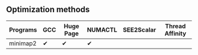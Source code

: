 
## Optimization methods
| Programs | GCC      | Huge Page| NUMACTL  |SEE2Scalar | Thread Affinity|
|----------|----------|----------|----------|----------|----------|
| minimap2 |&#10004;  |&#10004;  |&#10004;  |          |          |


